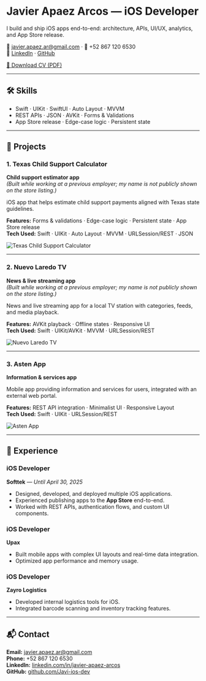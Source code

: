 # Javier Apaez Arcos — iOS Developer

I build and ship iOS apps end-to-end: architecture, APIs, UI/UX, analytics, and App Store release.

📧 [javier.apaez.ar@gmail.com](mailto:javier.apaez.ar@gmail.com) · 📱 +52 867 120 6530  
🔗 [LinkedIn](https://www.linkedin.com/in/javier-apaez-arcos) · [GitHub](https://github.com/Javi-ios-dev)  

[📄 Download CV (PDF)](./cv.pdf)

---

## 🛠 Skills
- Swift · UIKit · SwiftUI · Auto Layout · MVVM  
- REST APIs · JSON · AVKit · Forms & Validations  
- App Store release · Edge-case logic · Persistent state  

---

## 📂 Projects

### 1. Texas Child Support Calculator
**Child support estimator app**  
*(Built while working at a previous employer; my name is not publicly shown on the store listing.)*

iOS app that helps estimate child support payments aligned with Texas state guidelines.

**Features:** Forms & validations · Edge-case logic · Persistent state · App Store release  
**Tech Used:** Swift · UIKit · Auto Layout · MVVM · URLSession/REST · JSON  

![Texas Child Support Calculator](./assets/texas-child-support.png)

---

### 2. Nuevo Laredo TV
**News & live streaming app**  
*(Built while working at a previous employer; my name is not publicly shown on the store listing.)*

News and live streaming app for a local TV station with categories, feeds, and media playback.

**Features:** AVKit playback · Offline states · Responsive UI  
**Tech Used:** Swift · UIKit/AVKit · MVVM · URLSession/REST  

![Nuevo Laredo TV](./assets/nuevo-laredo-tv.png)

---

### 3. Asten App
**Information & services app**

Mobile app providing information and services for users, integrated with an external web portal.

**Features:** REST API integration · Minimalist UI · Responsive Layout  
**Tech Used:** Swift · UIKit · URLSession/REST  

![Asten App](https://astenapp.com/images/phone.png)

---

## 📌 Experience

### iOS Developer
**Softtek** — *Until April 30, 2025*  
- Designed, developed, and deployed multiple iOS applications.
- Experienced publishing apps to the **App Store** end-to-end.
- Worked with REST APIs, authentication flows, and custom UI components.

### iOS Developer
**Upax**  
- Built mobile apps with complex UI layouts and real-time data integration.
- Optimized app performance and memory usage.

### iOS Developer
**Zayro Logistics**  
- Developed internal logistics tools for iOS.
- Integrated barcode scanning and inventory tracking features.

---

## 📬 Contact
**Email:** [javier.apaez.ar@gmail.com](mailto:javier.apaez.ar@gmail.com)  
**Phone:** +52 867 120 6530  
**LinkedIn:** [linkedin.com/in/javier-apaez-arcos](https://www.linkedin.com/in/javier-apaez-arcos)  
**GitHub:** [github.com/Javi-ios-dev](https://github.com/Javi-ios-dev)
